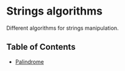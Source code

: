 # Strings algorithms

Different algorithms for strings manipulation.

## Table of Contents

- [Palindrome](./palindrome.md)
